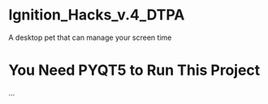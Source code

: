 # Ignition_Hacks_v.4_DTPA
A desktop pet that can manage your screen time
# You Need PYQT5 to Run This Project
...
